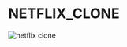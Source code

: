 # NETFLIX_CLONE


![netflix clone ](https://github.com/vrushabhh97/NETFLIX_CLONE/assets/68142086/690b8473-f858-4abd-9ff7-f2deb1d96768)

